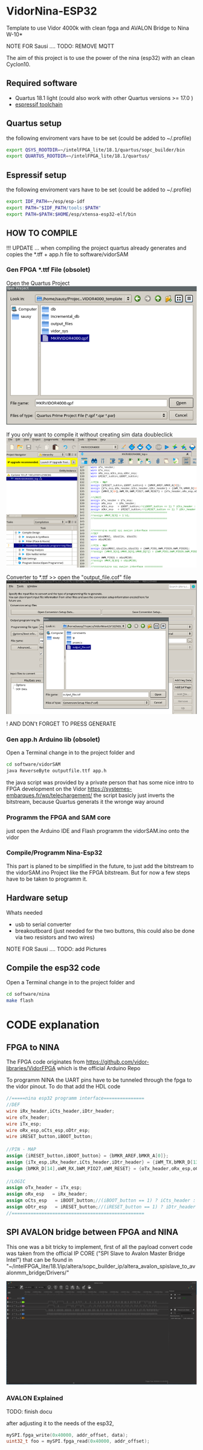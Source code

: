 # VidorNina-ESP32
Template to use Vidor 4000k with clean fpga and AVALON Bridge to Nina W-10* 

NOTE FOR Sausi .... TODO: REMOVE MQTT

The aim of this project is to use the power of the nina (esp32) with an clean Cyclon10. 

## Required software
* Quartus 18.1 light (could also work with other Quartus versions >= 17.0 )
* [espressif toolchain](https://docs.espressif.com/projects/esp-idf/en/latest/api-guides/build-system-cmake.html
 "Link to setup tutorial")

## Quartus setup
the following enviroment vars have to be set (could be added to ~/.profile)
```bash
export QSYS_ROOTDIR=~/intelFPGA_lite/18.1/quartus/sopc_builder/bin
export QUARTUS_ROOTDIR=~/intelFPGA_lite/18.1/quartus/
```

## Espressif setup
the following enviroment vars have to be set (could be added to ~/.profile) 
```bash
export IDF_PATH=~/esp/esp-idf
export PATH="$IDF_PATH/tools:$PATH"
export PATH=$PATH:$HOME/esp/xtensa-esp32-elf/bin
```

## HOW TO COMPILE 
!!! UPDATE ... when compiling the project quartus already generates and copies the *.tff + app.h file to software/vidorSAM
### Gen FPGA *.ttf File (obsolet)
Open the Quartus Project  
![Open the Quartus project ](doc/open_project.png)

If you only want to compile it without creating sim data doubleclick 
![compile_quartus.png](doc/compile_quartus.png)

Converter to *.ttf <File> >> <Convert Programming Files>
open the "output_file.cof" file  
![compile_quartus.png](doc/conv_dialog.png)

! AND DON't FORGET TO PRESS GENERATE 

### Gen app.h Arduino lib (obsolet)
Open a Terminal change in to the project folder and 
```bash
cd software/vidorSAM
java ReverseByte outputfile.ttf app.h 
```
the java script was provided by a private person that has some nice intro to FPGA development on the Vidor
https://systemes-embarques.fr/wp/telechargement/
the script basicly just inverts the bitstream, because Quartus generats it the wronge way around

### Programm the FPGA and SAM core
just open the Arduino IDE and Flash programm the vidorSAM.ino onto the vidor

### Compile/Programm Nina-Esp32
This part is planed to be simplified in the future, to just add the bitstream to the vidorSAM.ino Project like the FPGA bitstream. But for now a few steps have to be taken to programm it. 

## Hardware setup
Whats needed 
* usb to serial converter
* breakoutboard (just needed for the two buttons, this could also be done via two resistors and two wires)

NOTE FOR Sausi .... TODO: add Pictures

## Compile the esp32 code
Open a Terminal change in to the project folder and 
```bash
cd software/nina
make flash
```


# CODE explanation
## FPGA to NINA
The FPGA code originates from https://github.com/vidor-libraries/VidorFPGA which is the official Arduino Repo

To programm NINA the UART pins have to be tunneled through the fpga to the vidor pinout. To do that add the HDL code 

```verilog
//=====nina esp32 programm interface===============
//DEF
wire iRx_header,iCts_header,iDtr_header;
wire oTx_header;
wire iTx_esp;
wire oRx_esp,oCts_esp,oDtr_esp;
wire iRESET_button,iBOOT_button;

//PIN - MAP
assign {iRESET_button,iBOOT_button} = {bMKR_AREF,bMKR_A[0]};
assign {iTx_esp,iRx_header,iCts_header,iDtr_header} = {iWM_TX,bMKR_D[13:11]};
assign {bMKR_D[14],oWM_RX,bWM_PIO27,oWM_RESET} = {oTx_header,oRx_esp,oCts_esp,oDtr_esp};

//LOGIC
assign oTx_header = iTx_esp;
assign oRx_esp   = iRx_header;
assign oCts_esp   = iBOOT_button;//(iBOOT_button == 1) ? iCts_header : 1'b0;
assign oDtr_esp   = iRESET_button;//(iRESET_button == 1) ? iDtr_header : 1'b0;
//=================================================
```

## SPI AVALON bridge between FPGA and NINA
This one was a bit tricky to implement, first of all the payload convert code was taken from the official IP CORE ("SPI Slave to Avalon Master Bridge Intel") that can be found in "~/intelFPGA_lite/18.1/ip/altera/sopc_builder_ip/altera_avalon_spislave_to_avalonmm_bridge/Drivers/"

![workingNinaSPi](doc/workingNinaSPi)

### AVALON Explained
TODO: finish docu

after adjusting it to the needs of the esp32, 

```cpp
mySPI.fpga_write(0x40000, addr_offset, data);
uint32_t foo = mySPI.fpga_read(0x40000, addr_offset);
```



